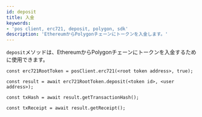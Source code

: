 ```yaml
---
id: deposit
title: 入金
keywords:
- 'pos client, erc721, deposit, polygon, sdk'
description: 'EthereumからPolygonチェーンにトークンを入金します。'
---
```


`deposit`メソッドは、EthereumからPolygonチェーンにトークンを入金するために使用できます。

```
const erc721RootToken = posClient.erc721(<root token address>, true);

const result = await erc721RootToken.deposit(<token id>, <user address>);

const txHash = await result.getTransactionHash();

const txReceipt = await result.getReceipt();

```
